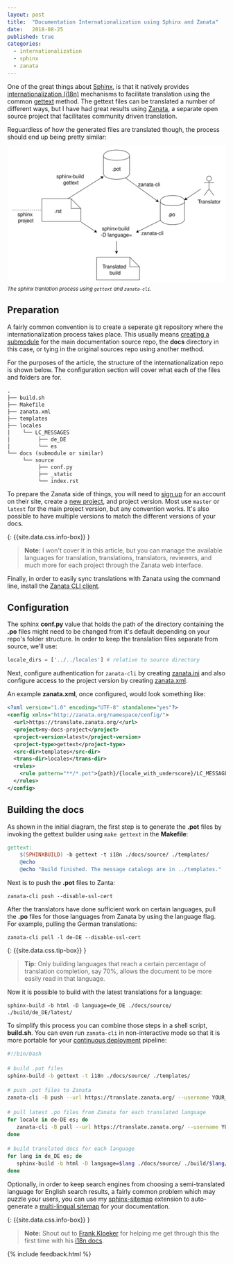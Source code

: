```yaml
---
layout: post
title:  "Documentation Internationalization using Sphinx and Zanata"
date:   2018-08-25
published: true
categories:
  - internationalization
  - sphinx
  - zanata
---
```


One of the great things about [Sphinx](http://www.sphinx-doc.org/en/stable/), is
that it natively provides [internationalization (i18n)](http://www.sphinx-doc.org/en/master/intl.html)
mechanisms to facilitate translation using the common [gettext](https://en.wikipedia.org/wiki/Gettext)
method. The gettext files can be translated a number of different ways, but I have
had great results using [Zanata](http://zanata.org/), a separate open source project
that facilitates community driven translation.

Reguardless of how the generated files are translated though, the process should end
up being pretty similar:

![Sphinx translation flow](/assets/images/posts/sphinx-translation-flow.svg) <small><i>The sphinx tranlation process using `gettext` and `zanata-cli`.</i></small>

## Preparation

A fairly common convention is to create a seperate git repository where the
internationalization process takes place. This usually means [creating a
submodule](https://chrisjean.com/git-submodules-adding-using-removing-and-updating/)
for the main documentation source repo, the **docs** directory in this case, or
tying in the original sources repo using another method.

For the purposes of the article, the structure of the internationalization repo
is shown below. The configuration section will cover what each of the files and
folders are for.

```
.
├── build.sh
├── Makefile
├── zanata.xml
├── templates
├── locales
│    └── LC_MESSAGES
│         ├── de_DE
│         └── es
└── docs (submodule or similar)
     └── source
          ├── conf.py
          ├── _static
          └── index.rst
```

To prepare the Zanata side of things, you will need to [sign up](https://translate.zanata.org/)
for an account on their site, create a [new project](http://docs.zanata.org/en/release/user-guide/projects/create-project/),
and project version. Most use `master` or `latest` for the main project version, but any
convention works. It's also possible to have multiple versions to match the
different versions of your docs.

{: {{site.data.css.info-box}} }
> **Note:** I won't cover it in this article, but you can manage the available
> languages for translation, translations, translators, reviewers, and much more
> for each project through the Zanata web interface.

Finally, in order to easily sync translations with Zanata using the command
line, install the [Zanata CLI client](http://docs.zanata.org/en/release/client/).

## Configuration

The sphinx **conf.py** value that holds the path of the directory containing the
**.po** files might need to be changed from it's default depending on your
repo's folder structure. In order to keep the translation files separate from
source, we'll use:

```python
locale_dirs = ['../../locales'] # relative to source directory
```

Next, configure authentication for `zanata-cli` by creating [zanata.ini](http://docs.zanata.org/en/release/client/configuration/)
and also configure access to the project version by creating [zanata.xml](http://docs.zanata.org/en/release/client/configuration/).

An example **zanata.xml**, once configured, would look something like:

```xml
<?xml version="1.0" encoding="UTF-8" standalone="yes"?>
<config xmlns="http://zanata.org/namespace/config/">
  <url>https://translate.zanata.org/</url>
  <project>my-docs-project</project>
  <project-version>latest</project-version>
  <project-type>gettext</project-type>
  <src-dir>templates</src-dir>
  <trans-dir>locales</trans-dir>
  <rules>
    <rule pattern="**/*.pot">{path}/{locale_with_underscore}/LC_MESSAGES/{filename}.po</rule>
  </rules>
</config>
```

## Building the docs

As shown in the initial diagram, the first step is to generate the **.pot** files
by invoking the gettext builder using `make gettext` in the **Makefile**:

```makefile
gettext:
	$(SPHINXBUILD) -b gettext -t i18n ./docs/source/ ./templates/
	@echo
	@echo "Build finished. The message catalogs are in ../templates."
```

Next is to push the **.pot** files to Zanta:

```
zanata-cli push --disable-ssl-cert
```

After the translators have done sufficient work on certain languages, pull the
**.po** files for those languages from Zanata by using the language flag. For
example, pulling the German translations:

```
zanata-cli pull -l de-DE --disable-ssl-cert
```

{: {{site.data.css.tip-box}} }
> **Tip:** Only building languages that reach a certain percentage of
translation completion, say 70%, allows the document to be more easily read in
that language.

Now it is possible to build with the latest translations for a language:

```
sphinx-build -b html -D language=de_DE ./docs/source/ ./build/de_DE/latest/
```

To simplify this process you can combine those steps in a shell script,
**build.sh**. You can even run `zanata-cli` in non-interactive mode so that it
is more portable for your [continuous deployment](/blog/continuous-deployment-of-a-sphinx-website-with-using-jenkins-and-docker.html) pipeline:

```bash
#!/bin/bash

# build .pot files
sphinx-build -b gettext -t i18n ./docs/source/ ./templates/

# push .pot files to Zanata
zanata-cli -B push --url https://translate.zanata.org/ --username YOUR_USERNAME --key YOUR_KEY --disable-ssl-cert

# pull latest .po files from Zanata for each translated language
for locale in de-DE es; do
   zanata-cli -B pull --url https://translate.zanata.org/ --username YOUR_USERNAME --key YOUR_KEY -l $locale --disable-ssl-cert
done

# build translated docs for each language
for lang in de_DE es; do
   sphinx-build -b html -D language=$lang ./docs/source/ ./build/$lang/latest
done
```

Optionally, in order to keep search engines from choosing a
semi-translated language for English search results, a fairly common problem which may puzzle
your users, you can use my [sphinx-sitemap](https://github.com/jdillard/sphinx-sitemap)
extension to auto-generate a [multi-lingual sitemap](https://en.wikipedia.org/wiki/Sitemaps#Multilingual_and_multinational_Sitemaps) for your documentation.

{: {{site.data.css.info-box}} }
> **Note:** Shout out to [Frank Kloeker](https://github.com/eumel8) for helping
me get through this the first time with his [i18n docs](http://docs-i18n.readthedocs.io/en/latest/sphinx.html).

{% include feedback.html %}
